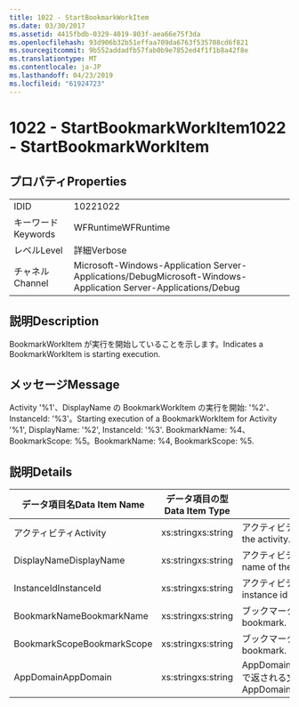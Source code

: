 ```yaml
---
title: 1022 - StartBookmarkWorkItem
ms.date: 03/30/2017
ms.assetid: 4415fbdb-0329-4019-803f-aea66e75f3da
ms.openlocfilehash: 93d906b32b51effaa709da6763f535708cd6f821
ms.sourcegitcommit: 9b552addadfb57fab0b9e7852ed4f1f1b8a42f8e
ms.translationtype: MT
ms.contentlocale: ja-JP
ms.lasthandoff: 04/23/2019
ms.locfileid: "61924723"
---
```

# <a name="1022---startbookmarkworkitem"></a><span data-ttu-id="8676a-102">1022 - StartBookmarkWorkItem</span><span class="sxs-lookup"><span data-stu-id="8676a-102">1022 - StartBookmarkWorkItem</span></span>
## <a name="properties"></a><span data-ttu-id="8676a-103">プロパティ</span><span class="sxs-lookup"><span data-stu-id="8676a-103">Properties</span></span>  
  
|||  
|-|-|  
|<span data-ttu-id="8676a-104">ID</span><span class="sxs-lookup"><span data-stu-id="8676a-104">ID</span></span>|<span data-ttu-id="8676a-105">1022</span><span class="sxs-lookup"><span data-stu-id="8676a-105">1022</span></span>|  
|<span data-ttu-id="8676a-106">キーワード</span><span class="sxs-lookup"><span data-stu-id="8676a-106">Keywords</span></span>|<span data-ttu-id="8676a-107">WFRuntime</span><span class="sxs-lookup"><span data-stu-id="8676a-107">WFRuntime</span></span>|  
|<span data-ttu-id="8676a-108">レベル</span><span class="sxs-lookup"><span data-stu-id="8676a-108">Level</span></span>|<span data-ttu-id="8676a-109">詳細</span><span class="sxs-lookup"><span data-stu-id="8676a-109">Verbose</span></span>|  
|<span data-ttu-id="8676a-110">チャネル</span><span class="sxs-lookup"><span data-stu-id="8676a-110">Channel</span></span>|<span data-ttu-id="8676a-111">Microsoft-Windows-Application Server-Applications/Debug</span><span class="sxs-lookup"><span data-stu-id="8676a-111">Microsoft-Windows-Application Server-Applications/Debug</span></span>|  
  
## <a name="description"></a><span data-ttu-id="8676a-112">説明</span><span class="sxs-lookup"><span data-stu-id="8676a-112">Description</span></span>  
 <span data-ttu-id="8676a-113">BookmarkWorkItem が実行を開始していることを示します。</span><span class="sxs-lookup"><span data-stu-id="8676a-113">Indicates a BookmarkWorkItem is starting execution.</span></span>  
  
## <a name="message"></a><span data-ttu-id="8676a-114">メッセージ</span><span class="sxs-lookup"><span data-stu-id="8676a-114">Message</span></span>  
 <span data-ttu-id="8676a-115">Activity '%1'、DisplayName の BookmarkWorkItem の実行を開始: '%2'、InstanceId: '%3'。</span><span class="sxs-lookup"><span data-stu-id="8676a-115">Starting execution of a BookmarkWorkItem for Activity '%1', DisplayName: '%2', InstanceId: '%3'.</span></span>  <span data-ttu-id="8676a-116">BookmarkName: %4、BookmarkScope: %5。</span><span class="sxs-lookup"><span data-stu-id="8676a-116">BookmarkName: %4, BookmarkScope: %5.</span></span>  
  
## <a name="details"></a><span data-ttu-id="8676a-117">説明</span><span class="sxs-lookup"><span data-stu-id="8676a-117">Details</span></span>  
  
|<span data-ttu-id="8676a-118">データ項目名</span><span class="sxs-lookup"><span data-stu-id="8676a-118">Data Item Name</span></span>|<span data-ttu-id="8676a-119">データ項目の型</span><span class="sxs-lookup"><span data-stu-id="8676a-119">Data Item Type</span></span>|<span data-ttu-id="8676a-120">説明</span><span class="sxs-lookup"><span data-stu-id="8676a-120">Description</span></span>|  
|--------------------|--------------------|-----------------|  
|<span data-ttu-id="8676a-121">アクティビティ</span><span class="sxs-lookup"><span data-stu-id="8676a-121">Activity</span></span>|<span data-ttu-id="8676a-122">xs:string</span><span class="sxs-lookup"><span data-stu-id="8676a-122">xs:string</span></span>|<span data-ttu-id="8676a-123">アクティビティの型名。</span><span class="sxs-lookup"><span data-stu-id="8676a-123">The type name of the activity.</span></span>|  
|<span data-ttu-id="8676a-124">DisplayName</span><span class="sxs-lookup"><span data-stu-id="8676a-124">DisplayName</span></span>|<span data-ttu-id="8676a-125">xs:string</span><span class="sxs-lookup"><span data-stu-id="8676a-125">xs:string</span></span>|<span data-ttu-id="8676a-126">アクティビティの表示名。</span><span class="sxs-lookup"><span data-stu-id="8676a-126">The display name of the activity.</span></span>|  
|<span data-ttu-id="8676a-127">InstanceId</span><span class="sxs-lookup"><span data-stu-id="8676a-127">InstanceId</span></span>|<span data-ttu-id="8676a-128">xs:string</span><span class="sxs-lookup"><span data-stu-id="8676a-128">xs:string</span></span>|<span data-ttu-id="8676a-129">アクティビティのインスタンス ID。</span><span class="sxs-lookup"><span data-stu-id="8676a-129">The instance id of the activity.</span></span>|  
|<span data-ttu-id="8676a-130">BookmarkName</span><span class="sxs-lookup"><span data-stu-id="8676a-130">BookmarkName</span></span>|<span data-ttu-id="8676a-131">xs:string</span><span class="sxs-lookup"><span data-stu-id="8676a-131">xs:string</span></span>|<span data-ttu-id="8676a-132">ブックマークの名前。</span><span class="sxs-lookup"><span data-stu-id="8676a-132">The name of the bookmark.</span></span>|  
|<span data-ttu-id="8676a-133">BookmarkScope</span><span class="sxs-lookup"><span data-stu-id="8676a-133">BookmarkScope</span></span>|<span data-ttu-id="8676a-134">xs:string</span><span class="sxs-lookup"><span data-stu-id="8676a-134">xs:string</span></span>|<span data-ttu-id="8676a-135">ブックマークのスコープ。</span><span class="sxs-lookup"><span data-stu-id="8676a-135">The scope of the bookmark.</span></span>|  
|<span data-ttu-id="8676a-136">AppDomain</span><span class="sxs-lookup"><span data-stu-id="8676a-136">AppDomain</span></span>|<span data-ttu-id="8676a-137">xs:string</span><span class="sxs-lookup"><span data-stu-id="8676a-137">xs:string</span></span>|<span data-ttu-id="8676a-138">AppDomain.CurrentDomain.FriendlyName で返される文字列。</span><span class="sxs-lookup"><span data-stu-id="8676a-138">The string returned by AppDomain.CurrentDomain.FriendlyName.</span></span>|

